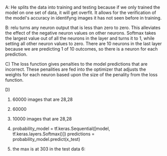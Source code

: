 A: He splits the data into training and testing because if we only trained the model on one set of data, it will get overfit. It allows for the verification of the model's accuracy in identifyng images it has not seen before in training.

B:  relu turns any neuron output that is less than zero to zero. This alleviates the effect of the negative neuron values on other neurons. Softmax takes the largest value out of all the neurons in the layer and turns it to 1, while setting all other neuron values to zero. There are 10 neurons in the last layer because we are predicting 1 of 10 outcomes, so there is a neuron for each prediction.

C) The loss function gives penalties to the model predictions that are incorrect. These penalities are fed into the optimizer that adjusts the weights for each neuron based upon the size of the penality from the loss function.

D) 
1. 60000 images that are 28,28
2. 60000
3. 10000 images that are 28,28
4. probability_model = tf.keras.Sequential([model, tf.keras.layers.Softmax()])
    predictions = probability_model.predict(x_test)
    
5. the max is at 303 in the test data
6: 




